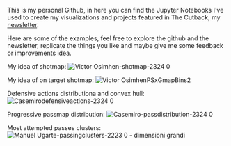 This is my personal Github, in here you can find the Jupyter Notebooks I've used to create my visualizations and projects featured in The Cutback, my [newsletter](https://the-cutback.beehiiv.com/). 

Here are some of the examples, feel free to explore the github and the newsletter, replicate the things you like and maybe give me some feedback or improvements idea.

My idea of shotmap: 
![Victor Osimhen-shotmap-2324 0](https://github.com/user-attachments/assets/5e3d642a-0034-43ff-bea7-8be8e04e43aa)

My idea of on target shotmap:
![Victor OsimhenPSxGmapBins2](https://github.com/user-attachments/assets/bae93c89-168e-4a04-a6c9-c0328fa7228a)

Defensive actions distributiona and convex hull:
![Casemirodefensiveactions-2324 0](https://github.com/user-attachments/assets/3d9db4ce-e562-42b9-88c4-400887da55f0)

Progressive passmap distribution:
![Casemiro-passdistribution-2324 0](https://github.com/user-attachments/assets/fbb63423-0970-41c0-9728-1d66ef2f7653)

Most attempted passes clusters:
![Manuel Ugarte-passingclusters-2223 0 - dimensioni grandi](https://github.com/user-attachments/assets/d4a16afd-c5e6-489d-ac79-997ef99f78be)
